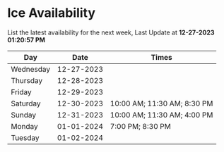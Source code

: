 # Ice Availability

List the latest availability for the next week, Last Update at **12-27-2023 01:20:57 PM**

| Day         | Date        | Times       |
| ----------- | ----------- | ----------- |
|Wednesday|12-27-2023||
|Thursday|12-28-2023||
|Friday|12-29-2023||
|Saturday|12-30-2023|10:00 AM; 11:30 AM; 8:30 PM|
|Sunday|12-31-2023|10:00 AM; 11:30 AM; 4:00 PM|
|Monday|01-01-2024|7:00 PM; 8:30 PM|
|Tuesday|01-02-2024||
